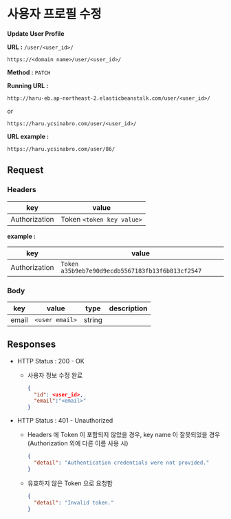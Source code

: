 # 사용자 프로필 수정

**Update User Profile**

**URL :** `/user/<user_id>/`

`https://<domain name>/user/<user_id>/`

**Method :** `PATCH`

**Running URL :**

`http://haru-eb.ap-northeast-2.elasticbeanstalk.com/user/<user_id>/`

or

`https://haru.ycsinabro.com/user/<user_id>/`

**URL example :**

`https://haru.ycsinabro.com/user/86/`

## Request

### Headers

key           | value
------------- | -------------------------
Authorization | Token `<token key value>`

**example :**

key           | value
------------- | ------------------------------------------------
Authorization | `Token a35b9eb7e90d9ecdb5567183fb13f6b813cf2547`

### Body

key   | value        | type   | description
----- | ------------ | ------ | -----------
email | `<user email>` | string |

## Responses

- HTTP Status : 200 - OK

  - 사용자 정보 수정 완료

    ```json
    {
      "id": <user_id>,
      "email":"<email>"
    }
    ```

- HTTP Status : 401 - Unauthorized

  - Headers 에 Token 이 포함되지 않았을 경우, key name 이 잘못되었을 경우 (Authorization 외에 다른 이름 사용 시)

    ```json
    {
      "detail": "Authentication credentials were not provided."
    }
    ```

  - 유효하지 않은 Token 으로 요청함

    ```json
    {
      "detail": "Invalid token."
    }
    ```
